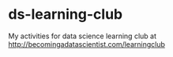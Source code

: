 # ds-learning-club
My activities for data science learning club at http://becomingadatascientist.com/learningclub
